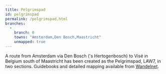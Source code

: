 ```yaml
---
title: Pelgrimspad
id: pelgrimspad
permalink: /pelgrimspad.html
branches:
  -
    branch: 0
    towns: "Amsterdam,Den Bosch,Maastricht"
    unmapped: true
---
```


A route from Amsterdam via Den Bosch ('s Hertogenbosch) to Visé in Belgium south of Maastricht has been created as the Pelgrimspad, LAW7, in two sections. Guidebooks and detailed mapping available from [Wandelnet][0].

[0]: http://www.wandelnet.nl/